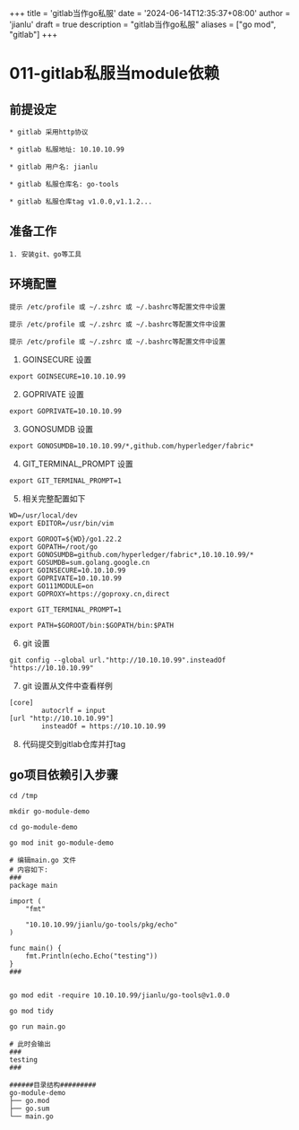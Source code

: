 +++
title = 'gitlab当作go私服'
date = '2024-06-14T12:35:37+08:00'
author = 'jianlu'
draft = true
description = "gitlab当作go私服"
aliases = ["go mod", "gitlab"]
+++

# 011-gitlab私服当module依赖

## 前提设定

```text
* gitlab 采用http协议

* gitlab 私服地址: 10.10.10.99

* gitlab 用户名: jianlu

* gitlab 私服仓库名: go-tools

* gitlab 私服仓库tag v1.0.0,v1.1.2...

```

## 准备工作

```text
1. 安装git、go等工具
```

## 环境配置

```text
提示 /etc/profile 或 ~/.zshrc 或 ~/.bashrc等配置文件中设置

提示 /etc/profile 或 ~/.zshrc 或 ~/.bashrc等配置文件中设置

提示 /etc/profile 或 ~/.zshrc 或 ~/.bashrc等配置文件中设置
```

1. GOINSECURE 设置
```shell
export GOINSECURE=10.10.10.99
```

2. GOPRIVATE 设置
```shell
export GOPRIVATE=10.10.10.99
```

3. GONOSUMDB 设置
```shell
export GONOSUMDB=10.10.10.99/*,github.com/hyperledger/fabric*
```

4. GIT_TERMINAL_PROMPT 设置
```shell
export GIT_TERMINAL_PROMPT=1
```

5. 相关完整配置如下
```shell
WD=/usr/local/dev
export EDITOR=/usr/bin/vim

export GOROOT=${WD}/go1.22.2
export GOPATH=/root/go
export GONOSUMDB=github.com/hyperledger/fabric*,10.10.10.99/*
export GOSUMDB=sum.golang.google.cn
export GOINSECURE=10.10.10.99
export GOPRIVATE=10.10.10.99
export GO111MODULE=on
export GOPROXY=https://goproxy.cn,direct

export GIT_TERMINAL_PROMPT=1

export PATH=$GOROOT/bin:$GOPATH/bin:$PATH

```
6. git 设置
```shell
git config --global url."http://10.10.10.99".insteadOf "https://10.10.10.99"
```

7. git 设置从文件中查看样例
```text
[core]
        autocrlf = input
[url "http://10.10.10.99"]
        insteadOf = https://10.10.10.99
```

8. 代码提交到gitlab仓库并打tag


## go项目依赖引入步骤

```shell
cd /tmp

mkdir go-module-demo

cd go-module-demo

go mod init go-module-demo

# 编辑main.go 文件
# 内容如下:
###
package main

import (
	"fmt"

	"10.10.10.99/jianlu/go-tools/pkg/echo"
)

func main() {
	fmt.Println(echo.Echo("testing"))
}
###


go mod edit -require 10.10.10.99/jianlu/go-tools@v1.0.0

go mod tidy

go run main.go

# 此时会输出
###
testing
###

######目录结构#########
go-module-demo
├── go.mod
├── go.sum
└── main.go

```



